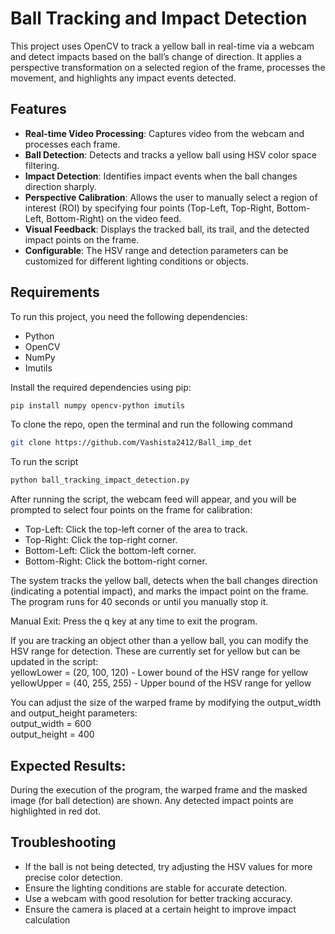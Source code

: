 # Ball Tracking and Impact Detection

This project uses OpenCV to track a yellow ball in real-time via a webcam and detect impacts based on the ball’s change of direction. It applies a perspective transformation on a selected region of the frame, processes the movement, and highlights any impact events detected.

## Features

- **Real-time Video Processing**: Captures video from the webcam and processes each frame.
- **Ball Detection**: Detects and tracks a yellow ball using HSV color space filtering.
- **Impact Detection**: Identifies impact events when the ball changes direction sharply.
- **Perspective Calibration**: Allows the user to manually select a region of interest (ROI) by specifying four points (Top-Left, Top-Right, Bottom-Left, Bottom-Right) on the video feed.
- **Visual Feedback**: Displays the tracked ball, its trail, and the detected impact points on the frame.
- **Configurable**: The HSV range and detection parameters can be customized for different lighting conditions or objects.

## Requirements

To run this project, you need the following dependencies:

- Python 
- OpenCV
- NumPy
- Imutils

Install the required dependencies using pip:
```bash
pip install numpy opencv-python imutils
```

To clone the repo, open the terminal and run the following command
```bash
git clone https://github.com/Vashista2412/Ball_imp_det
```

To run the script
```bash
python ball_tracking_impact_detection.py
```

After running the script, the webcam feed will appear, and you will be prompted to select four points on the frame for calibration:

- Top-Left: Click the top-left corner of the area to track.
- Top-Right: Click the top-right corner.
- Bottom-Left: Click the bottom-left corner.
- Bottom-Right: Click the bottom-right corner.

The system tracks the yellow ball, detects when the ball changes direction (indicating a potential impact), and marks the impact point on the frame. 
The program runs for 40 seconds or until you manually stop it.

Manual Exit: Press the q key at any time to exit the program.

If you are tracking an object other than a yellow ball, you can modify the HSV range for detection. These are currently set for yellow but can be updated in the script: <br>
yellowLower = (20, 100, 120) - Lower bound of the HSV range for yellow <br>
yellowUpper = (40, 255, 255) - Upper bound of the HSV range for yellow

You can adjust the size of the warped frame by modifying the output_width and output_height parameters: <br>
output_width = 600 <br>
output_height = 400

## **Expected Results:**
During the execution of the program, the warped frame and the masked image (for ball detection) are shown. Any detected impact points are highlighted in red dot.

## **Troubleshooting**
- If the ball is not being detected, try adjusting the HSV values for more precise color detection.
- Ensure the lighting conditions are stable for accurate detection.
- Use a webcam with good resolution for better tracking accuracy.
- Ensure the camera is placed at a certain height to improve impact calculation
